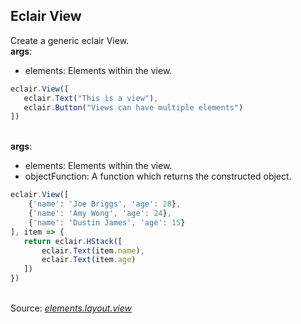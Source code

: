 ## Eclair View
Create a generic eclair View.
<br/>**args**:
- elements: Elements within the view.
```javascript
eclair.View([
   eclair.Text("This is a view"),
   eclair.Button("Views can have multiple elements")
])
```

<br/>**args**:
- elements: Elements within the view.
- objectFunction: A function which returns the constructed object.
```javascript
eclair.View([
    {'name': 'Joe Briggs', 'age': 28},
    {'name': 'Amy Wong', 'age': 24},
    {'name': 'Dustin James', 'age': 15}
], item => {
   return eclair.HStack([
       eclair.Text(item.name),
       eclair.Text(item.age)
   ])
})
```

<br/>Source: [_elements.layout.view_](https://github.com/SamGarlick/Eclair/tree/main/src/elements/layout/view.js)